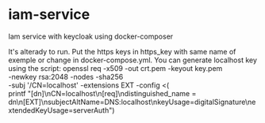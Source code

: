 # iam-service
Iam service with keycloak using docker-composer 

It's alterady to run. 
Put the https keys in https_key with same name of exemple or change in docker-compose.yml.
You can generate localhost key using the script:
openssl req -x509 -out crt.pem -keyout key.pem \
  -newkey rsa:2048 -nodes -sha256 \
  -subj '/CN=localhost' -extensions EXT -config <( \
   printf "[dn]\nCN=localhost\n[req]\ndistinguished_name = dn\n[EXT]\nsubjectAltName=DNS:localhost\nkeyUsage=digitalSignature\nextendedKeyUsage=serverAuth")
